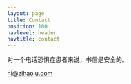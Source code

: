 ```yaml
---
layout: page
title: Contact
position: 100
navlevel: header
navtitle: contact
---
```


对一个电话恐惧症患者来说，书信是安全的。

[hi@zihaolu.com](mailto:hi@zihaolu.com)
